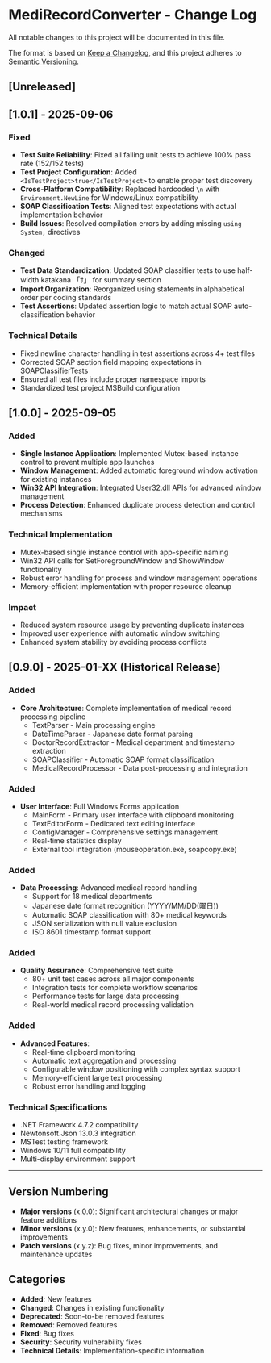 # MediRecordConverter - Change Log

All notable changes to this project will be documented in this file.

The format is based on [Keep a Changelog](https://keepachangelog.com/en/1.0.0/), and this project adheres to [Semantic Versioning](https://semver.org/spec/v2.0.0.html).

## [Unreleased]

## [1.0.1] - 2025-09-06

### Fixed
- **Test Suite Reliability**: Fixed all failing unit tests to achieve 100% pass rate (152/152 tests)
- **Test Project Configuration**: Added `<IsTestProject>true</IsTestProject>` to enable proper test discovery
- **Cross-Platform Compatibility**: Replaced hardcoded `\n` with `Environment.NewLine` for Windows/Linux compatibility
- **SOAP Classification Tests**: Aligned test expectations with actual implementation behavior
- **Build Issues**: Resolved compilation errors by adding missing `using System;` directives

### Changed
- **Test Data Standardization**: Updated SOAP classifier tests to use half-width katakana 「ｻ」 for summary section
- **Import Organization**: Reorganized using statements in alphabetical order per coding standards
- **Test Assertions**: Updated assertion logic to match actual SOAP auto-classification behavior

### Technical Details
- Fixed newline character handling in test assertions across 4+ test files
- Corrected SOAP section field mapping expectations in SOAPClassifierTests
- Ensured all test files include proper namespace imports
- Standardized test project MSBuild configuration

## [1.0.0] - 2025-09-05

### Added
- **Single Instance Application**: Implemented Mutex-based instance control to prevent multiple app launches
- **Window Management**: Added automatic foreground window activation for existing instances
- **Win32 API Integration**: Integrated User32.dll APIs for advanced window management
- **Process Detection**: Enhanced duplicate process detection and control mechanisms

### Technical Implementation
- Mutex-based single instance control with app-specific naming
- Win32 API calls for SetForegroundWindow and ShowWindow functionality
- Robust error handling for process and window management operations
- Memory-efficient implementation with proper resource cleanup

### Impact
- Reduced system resource usage by preventing duplicate instances
- Improved user experience with automatic window switching
- Enhanced system stability by avoiding process conflicts

## [0.9.0] - 2025-01-XX (Historical Release)

### Added
- **Core Architecture**: Complete implementation of medical record processing pipeline
  - TextParser - Main processing engine
  - DateTimeParser - Japanese date format parsing
  - DoctorRecordExtractor - Medical department and timestamp extraction
  - SOAPClassifier - Automatic SOAP format classification
  - MedicalRecordProcessor - Data post-processing and integration

### Added
- **User Interface**: Full Windows Forms application
  - MainForm - Primary user interface with clipboard monitoring
  - TextEditorForm - Dedicated text editing interface
  - ConfigManager - Comprehensive settings management
  - Real-time statistics display
  - External tool integration (mouseoperation.exe, soapcopy.exe)

### Added
- **Data Processing**: Advanced medical record handling
  - Support for 18 medical departments
  - Japanese date format recognition (YYYY/MM/DD(曜日))
  - Automatic SOAP classification with 80+ medical keywords
  - JSON serialization with null value exclusion
  - ISO 8601 timestamp format support

### Added
- **Quality Assurance**: Comprehensive test suite
  - 80+ unit test cases across all major components
  - Integration tests for complete workflow scenarios
  - Performance tests for large data processing
  - Real-world medical record processing validation

### Added
- **Advanced Features**:
  - Real-time clipboard monitoring
  - Automatic text aggregation and processing
  - Configurable window positioning with complex syntax support
  - Memory-efficient large text processing
  - Robust error handling and logging

### Technical Specifications
- .NET Framework 4.7.2 compatibility
- Newtonsoft.Json 13.0.3 integration
- MSTest testing framework
- Windows 10/11 full compatibility
- Multi-display environment support

---

## Version Numbering

- **Major versions** (x.0.0): Significant architectural changes or major feature additions
- **Minor versions** (x.y.0): New features, enhancements, or substantial improvements
- **Patch versions** (x.y.z): Bug fixes, minor improvements, and maintenance updates

## Categories

- **Added**: New features
- **Changed**: Changes in existing functionality
- **Deprecated**: Soon-to-be removed features
- **Removed**: Removed features
- **Fixed**: Bug fixes
- **Security**: Security vulnerability fixes
- **Technical Details**: Implementation-specific information